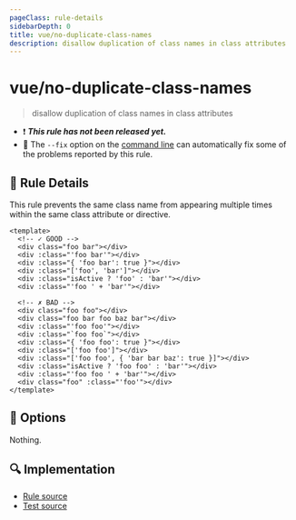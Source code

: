 ```yaml
---
pageClass: rule-details
sidebarDepth: 0
title: vue/no-duplicate-class-names
description: disallow duplication of class names in class attributes
---
```


# vue/no-duplicate-class-names

> disallow duplication of class names in class attributes

- :exclamation: <badge text="This rule has not been released yet." vertical="middle" type="error"> _**This rule has not been released yet.**_ </badge>
- :wrench: The `--fix` option on the [command line](https://eslint.org/docs/user-guide/command-line-interface#fix-problems) can automatically fix some of the problems reported by this rule.

## :book: Rule Details

This rule prevents the same class name from appearing multiple times within the same class attribute or directive.

<eslint-code-block fix :rules="{'vue/no-duplicate-class-names': ['error']}">

```vue
<template>
  <!-- ✓ GOOD -->
  <div class="foo bar"></div>
  <div :class="'foo bar'"></div>
  <div :class="{ 'foo bar': true }"></div>
  <div :class="['foo', 'bar']"></div>
  <div :class="isActive ? 'foo' : 'bar'"></div>
  <div :class="'foo ' + 'bar'"></div>
  
  <!-- ✗ BAD -->
  <div class="foo foo"></div>
  <div class="foo bar foo baz bar"></div>
  <div :class="'foo foo'"></div>
  <div :class="`foo foo`"></div>
  <div :class="{ 'foo foo': true }"></div>
  <div :class="['foo foo']"></div>
  <div :class="['foo foo', { 'bar bar baz': true }]"></div>
  <div :class="isActive ? 'foo foo' : 'bar'"></div>
  <div :class="'foo foo ' + 'bar'"></div>
  <div class="foo" :class="'foo'"></div>
</template>
```

</eslint-code-block>

## :wrench: Options

Nothing.

## :mag: Implementation

- [Rule source](https://github.com/vuejs/eslint-plugin-vue/blob/master/lib/rules/no-duplicate-class-names.js)
- [Test source](https://github.com/vuejs/eslint-plugin-vue/blob/master/tests/lib/rules/no-duplicate-class-names.js)
